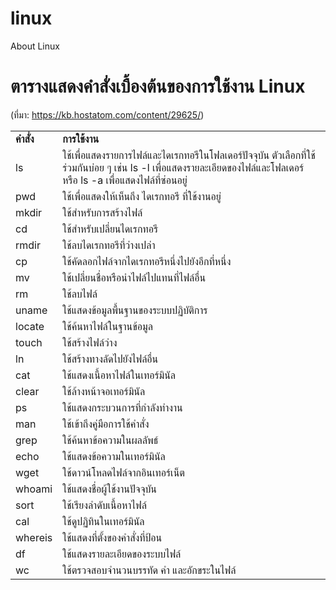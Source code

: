 # linux
About Linux

# ตารางแสดงคำสั่งเบื้องต้นของการใช้งาน Linux
(ที่มา: https://kb.hostatom.com/content/29625/)
<table>
  <tr>
    <td><b>คำสั่ง</b></td>
    <td><b>การใช้งาน</b></td>
  </tr>
  <tr>
    <td>ls</td>
    <td>ใช้เพื่อแสดงรายการไฟล์และไดเรกทอรีในโฟลเดอร์ปัจจุบัน ตัวเลือกที่ใช้ร่วมกันบ่อย ๆ เช่น ls -l เพื่อแสดงรายละเอียดของไฟล์และโฟลเดอร์ หรือ ls -a เพื่อแสดงไฟล์ที่ซ่อนอยู่</td>
  </tr>
  <tr>
    <td>pwd</td>
    <td>ใช้เพื่อแสดงให้เห็นถึง  ไดเรกทอรี ที่ใช้งานอยู่</td>
  </tr>
  <tr>
    <td>mkdir</td>
    <td>ใช้สำหรับการสร้างไฟล์</td>
  </tr>
  <tr>
    <td>cd</td>
    <td>ใช้สำหรับเปลี่ยนไดเรกทอรี</td>
  </tr>
  <tr>
    <td>rmdir</td>
    <td>ใช้ลบไดเรกทอรีที่ว่างเปล่า</td>
  </tr>
  <tr>
    <td>cp</td>
    <td>ใช้คัดลอกไฟล์จากไดเรกทอรีหนึ่งไปยังอีกที่หนึ่ง</td>
  </tr>
  <tr>
    <td>mv</td>
    <td>ใช้เปลี่ยนชื่อหรือนำไฟล์ไปแทนที่ไฟล์อื่น</td>
  </tr>
  <tr>
    <td>rm</td>
    <td>ใช้ลบไฟล์</td>
  </tr>
  <tr>
    <td>uname</td>
    <td>ใช้แสดงข้อมูลพื้นฐานของระบบปฏิบัติการ</td>
  </tr>
  <tr>
    <td>locate</td>
    <td>ใช้ค้นหาไฟล์ในฐานข้อมูล</td>
  </tr>
  <tr>
    <td>touch</td>
    <td>ใช้สร้างไฟล์ว่าง</td>
  </tr>
  <tr>
    <td>ln</td>
    <td>ใช้สร้างทางลัดไปยังไฟล์อื่น</td>
  </tr>
  <tr>
    <td>cat</td>
    <td>ใช้แสดงเนื้อหาไฟล์ในเทอร์มินัล</td>
  </tr>
  <tr>
    <td>clear</td>
    <td>ใช้ล้างหน้าจอเทอร์มินัล</td>
  </tr>
  <tr>
    <td>ps</td>
    <td>ใช้แสดงกระบวนการที่กำลังทำงาน</td>
  </tr>
  <tr>
    <td>man</td>
    <td>ใช้เข้าถึงคู่มือการใช้คำสั่ง</td>
  </tr>
  <tr>
    <td>grep</td>
    <td>ใช้ค้นหาข้อความในผลลัพธ์</td>
  </tr>
  <tr>
    <td>echo</td>
    <td>ใช้แสดงข้อความในเทอร์มินัล</td>
  </tr>
  <tr>
    <td>wget</td>
    <td>ใช้ดาวน์โหลดไฟล์จากอินเทอร์เน็ต</td>
  </tr>
  <tr>
    <td>whoami</td>
    <td>ใช้แสดงชื่อผู้ใช้งานปัจจุบัน</td>
  </tr>
  <tr>
    <td>sort</td>
    <td>ใช้เรียงลำดับเนื้อหาไฟล์</td>
  </tr>
  <tr>
    <td>cal</td>
    <td>ใช้ดูปฏิทินในเทอร์มินัล</td>
  </tr>
  <tr>
    <td>whereis</td>
    <td>ใช้แสดงที่ตั้งของคำสั่งที่ป้อน</td>
  </tr>
  <tr>
    <td>df</td>
    <td>ใช้แสดงรายละเอียดของระบบไฟล์</td>
  </tr>
  <tr>
    <td>wc</td>
    <td>ใช้ตรวจสอบจำนวนบรรทัด คำ และอักขระในไฟล์</td>
  </tr>
</table>
